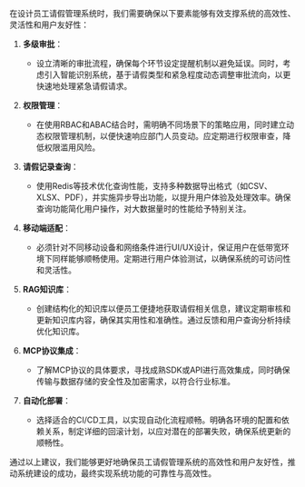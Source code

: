 在设计员工请假管理系统时，我们需要确保以下要素能够有效支撑系统的高效性、灵活性和用户友好性：

1. **多级审批**：
   - 设立清晰的审批流程，确保每个环节设定提醒机制以避免延误。同时，考虑引入智能识别系统，基于请假类型和紧急程度动态调整审批流向，以更快速地处理紧急请假请求。

2. **权限管理**：
   - 在使用RBAC和ABAC结合时，需明确不同场景下的策略应用，同时建立动态权限管理机制，以便快速响应部门人员变动。应定期进行权限审查，降低权限滥用风险。

3. **请假记录查询**：
   - 使用Redis等技术优化查询性能，支持多种数据导出格式（如CSV、XLSX、PDF），并实施异步导出功能，以提升用户体验及处理效率。确保查询功能简化用户操作，对大数据量时的性能给予特别关注。

4. **移动端适配**：
   - 必须针对不同移动设备和网络条件进行UI/UX设计，保证用户在低带宽环境下同样能够顺畅使用。定期进行用户体验测试，以确保系统的可访问性和灵活性。

5. **RAG知识库**：
   - 创建结构化的知识库以便员工便捷地获取请假相关信息，建议定期审核和更新知识库内容，确保其实用性和准确性。通过反馈和用户查询分析持续优化知识库。

6. **MCP协议集成**：
   - 了解MCP协议的具体要求，寻找成熟SDK或API进行高效集成，同时确保传输与数据存储的安全性及加密需求，以符合行业标准。

7. **自动化部署**：
   - 选择适合的CI/CD工具，以实现自动化流程顺畅。明确各环境的配置和依赖关系，制定详细的回滚计划，以应对潜在的部署失败，确保系统更新的顺畅性。

通过以上建议，我们能够更好地确保员工请假管理系统的高效性和用户友好性，推动系统建设的成功，最终实现系统功能的可靠性与高效性。
